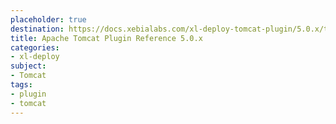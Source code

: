 ```yaml
---
placeholder: true
destination: https://docs.xebialabs.com/xl-deploy-tomcat-plugin/5.0.x/tomcatPluginManual.html
title: Apache Tomcat Plugin Reference 5.0.x
categories:
- xl-deploy
subject:
- Tomcat
tags:
- plugin
- tomcat
---
```

